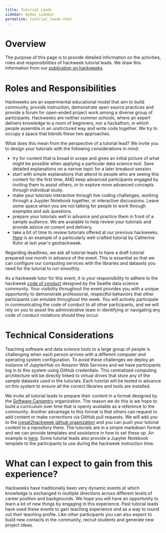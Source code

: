 ```yaml
---
title: Tutorial Leads
sidebar: mydoc_sidebar
permalink: tutorial_leads.html
---
```


# Overview

The purpose of this page is to provide detailed information on the activities, roles and responsibilities of hackweek tutorial leads. We draw this information from our [publication on hackweeks](http://www.pnas.org/content/115/36/8872.short).

# Roles and Responsibilities

Hackweeks are an experimental educational model that aim to build community, provide instruction, demonstrate open source practices and provide a forum for open-ended project work among a diverse group of participants. Hackweeks are neither summer schools, where an expert delivers knowledge to a room of beginners, nor a hackathon, in which people assemble in an unstrctured way and write code together. We try to occupy a space that blends these two approaches. 

What does this mean from the perspective of a tutorial lead? We invite you to design your tutorials with the following considerations in mind:

* try for content that is broad in scope and gives an initial picture of what might be possible when applying a particular data science tool. Save detailed explanations on a narrow topic for a later breakout session.
* start with simple explanations that attend to people who are seeing this content for the first time, AND keep advanced participants engaged by inviting them to assist others, or to explore more advanced concepts through individual study.
* make your tutorials interactive through live coding challenges, working through a Juypter Notebook together, or interactive discussions. Leave some space when you are not talking for people to work through examples and ask questions. 
* prepare your tutorials well in advance and practice them in front of a sample audience. We are available to help review your tutorials and provide advice on conent and delivery. 
* take a bit of time to review tutorials offered at our previous hackweeks. [Here](https://www.youtube.com/watch?v=VMJ1ZO48cwU) is an example of a particularly well-crafted tutorial by Catherine Kuhn at last year's geohackweek.

Regarding deadlines, we ask all tutorial leads to have a draft tutorial prepared one month in advance of the event. This is essential so that we can configure our computing services with the libraries and datasets you need for the tutorial to run smoothly. 

As a hackweek tutor for this event, it is your responsibility to adhere to the hackweek [code of conduct](https://icesat-2hackweek.github.io/wiki/code_of_conduct.html) designed by the Seattle data science community. Your visibility throughout the event provides you with a unique opportunity to demonstrate professional, respectful behaviors that other participants can emulate throughout the week. You will actively participate in communicating the code of conduct to all other participants, and we will rely on you to assist the administrative team in identifying or navigating any code of conduct violations should they occur.

# Technical Considerations

Teaching software and data science tools to a large group of people is challenging when each person arrives with a different computer and operating system configuration. To avoid these challenges we deploy an instance of JupyterHub on Amazon Web Services and we have participants log in to this system using GitHub credentials. This centralized computing architecture will be directly linked to virtual drives that store any of the sample datasets used in the tutorials. Each tutorial will be tested in advance on this system to ensure all the correct libraries and tools are installed.

We invite all tutorial leads to prepare their content in a format designed by the [Software Carpentry](https://software-carpentry.org/) organization. The reason we do this is we hope to build a curriculum over time that is openly available as a reference to the community. Another advantage to this format is that others can request to add content or make corrections via GitHub pull requests. We will add you to the [icesat2hackweek github organization](https://github.com/ICESAT-2HackWeek) and you can push your tutorial content to a repository there. The tutorials are in a simple markdown format and we can provide templates and assistance in how to set these up. An example is [here](https://github.com/geohackweek/vector). Some tutorial leads also provide a Jupyter Notebook template to the participants to use during the hackweek instruction time.

# What can I expect to gain from this experience?

Hackweeks have traditionally been very dynamic events at which knowledge is exchanged in multiple directions across different levels of career position and backgrounds. We hope you will have an opportunity to learn a lot of new things by engaging in this experience. Past tutorial leads have used these events to gain teaching experience and as a way to round out their teaching profile. Like other participants you can also expect to build new contacts in the community, recruit students and generate new project ideas. 
